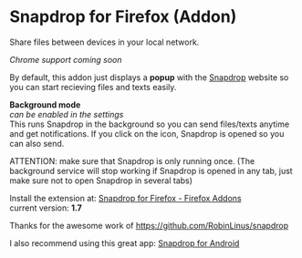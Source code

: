 # Snapdrop for Firefox (Addon)
Share files between devices in your local network.

<i>Chrome support coming soon</i>

By default, this addon just displays a <b>popup</b> with the <a href="https://Snapdrop.net/" target="_blank">Snapdrop</a> website so you can start recieving files and texts easily.

<b>Background mode</b>
<br>
<i>can be enabled in the settings</i>
<br>
This runs Snapdrop in the background so you can send files/texts anytime and get notifications. If you click on the icon, Snapdrop is opened so you can also send.

ATTENTION:
make sure that Snapdrop is only running once.
(The background service will stop working if Snapdrop is opened in any tab, just make sure not to open Snapdrop in several tabs)

Install the extension at: <a href="https://addons.mozilla.org/de/firefox/addon/snapdrop-for-firefox/" target="_blank">Snapdrop for Firefox - Firefox Addons</a>
<br>current version: <b>1.7</b>

Thanks for the awesome work of https://github.com/RobinLinus/snapdrop

I also recommend using this great app: <a href="https://github.com/fm-sys/snapdrop-android" target="_blank">Snapdrop for Android</a>

